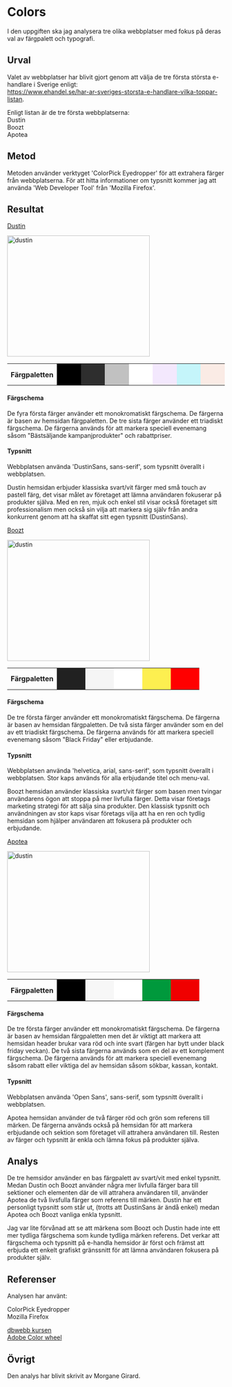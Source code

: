Colors
=======================

I den uppgiften ska jag analysera tre olika webbplatser med fokus på deras val av färgpalett och typografi.


Urval
-----------------------

Valet av webbplatser har blivit gjort genom att välja de tre första största e-handlare i Sverige enligt:<br>
https://www.ehandel.se/har-ar-sveriges-storsta-e-handlare-vilka-toppar-listan.

Enligt listan är de tre första webbplatserna:<br>
Dustin<br>
Boozt<br>
Apotea<br>


Metod
-----------------------

Metoden använder verktyget 'ColorPick Eyedropper' för att extrahera färger från webbplatserna. För att hitta informationer om typsnitt kommer jag att använda 'Web Developer Tool' från 'Mozilla Firefox'.


Resultat
-----------------------

[Dustin](https://www.dustin.se/)

<div class='container-small'>

<img src='%assets_url%/img/colors/dustin.png' alt="dustin" width="330" height="280">

<table class='table-palette'>
<tr>
<th>Färgpaletten</th>
<td style="height: 50px; width: 50px; background-color: #000000">
<td style="height: 50px; width: 50px; background-color: #2E2E2E">
<td style="height: 50px; width: 50px; background-color: #C1C1C1">
<td style="height: 50px; width: 50px; background-color: #FFFFFF">
<td style="height: 50px; width: 50px; background-color: #F3E8FD">
<td style="height: 50px; width: 50px; background-color: #C5F5FA">
<td style="height: 50px; width: 50px; background-color: #FAEBE5">
</tr>
</table>

</div>

#### Färgschema

<p>De fyra första färger använder ett monokromatiskt färgschema. De färgerna är basen av hemsidan färgpaletten. De tre sista färger använder ett triadiskt färgschema. De färgerna används för att markera speciell evenemang såsom "Bästsäljande kampanjprodukter" och rabattpriser.</p>

#### Typsnitt

<p>Webbplatsen använda 'DustinSans, sans-serif', som typsnitt överallt i webbplatsen.</p>


<p>Dustin hemsidan erbjuder klassiska svart/vit färger med små touch av pastell färg, det visar målet av företaget att lämna användaren fokuserar på produkter själva. Med en ren, mjuk och enkel stil visar också företaget sitt professionalism men också sin vilja att markera sig själv från andra konkurrent genom att ha skaffat sitt egen typsnitt (DustinSans).</p>


[Boozt](https://www.boozt.com/se/sv)

<div class='container-small'>

<img src='%assets_url%/img/colors/boozt.png' alt="dustin" width="330" height="280">

<table class='table-palette'>
<tr>
<th>Färgpaletten</th>
<td style="height: 50px; width: 50px; background-color: #212121">
<td style="height: 50px; width: 50px; background-color: #F5F5F5">
<td style="height: 50px; width: 50px; background-color: #FFFFFF">
<td style="height: 50px; width: 50px; background-color: #FDEF50">
<td style="height: 50px; width: 50px; background-color: #FF0000">
</tr>
</table>

</div>

#### Färgschema

<p>De tre första färger använder ett monokromatiskt färgschema. De färgerna är basen av hemsidan färgpaletten. De två sista färger använder som en del av ett triadiskt färgschema. De färgerna används för att markera speciell evenemang såsom "Black Friday" eller erbjudande.</p>


#### Typsnitt

<p>Webbplatsen använda 'helvetica, arial, sans-serif', som typsnitt överallt i webbplatsen. Stor kaps används för alla erbjudande titel och menu-val.</p>


<p>Boozt hemsidan använder klassiska svart/vit färger som basen men tvingar användarens ögon att stoppa på mer livfulla färger. Detta visar företags marketing strategi för att sälja sina produkter. Den klassisk typsnitt och användningen av stor kaps visar företags vilja att ha en ren och tydlig hemsidan som hjälper användaren att fokusera på produkter och erbjudande.</p>


[Apotea](https://www.apotea.se/)

<div class='container-small'>

<img src='%assets_url%/img/colors/apotea.png' alt="dustin" width="330" height="280">

<table class='table-palette'>
<tr>
<th>Färgpaletten</th>
<td style="height: 50px; width: 50px; background-color: #000000">
<td style="height: 50px; width: 50px; background-color: #F7F7F7">
<td style="height: 50px; width: 50px; background-color: #FFFFFF">
<td style="height: 50px; width: 50px; background-color: #00993C">
<td style="height: 50px; width: 50px; background-color: #F00000">
</tr>
</table>

</div>

#### Färgschema

<p>De tre första färger använder ett monokromatiskt färgschema. De färgerna är basen av hemsidan färgpaletten men det är viktigt att markera att hemsidan header brukar vara röd och inte svart (färgen har bytt under black friday veckan). De två sista färgerna används som en del av ett komplement färgschema. De färgerna används för att markera speciell evenemang såsom rabatt eller viktiga del av hemsidan såsom sökbar, kassan, kontakt.</p>

#### Typsnitt

<p>Webbplatsen använda 'Open Sans', sans-serif, som typsnitt överallt  i webbplatsen.</p>


<p>Apotea hemsidan använder de två färger röd och grön som referens till märken. De färgerna används också på hemsidan för att markera erbjudande och sektion som företaget vill attrahera användaren till. Resten av färger och typsnitt är enkla och lämna fokus på produkter själva.</p>


Analys
-----------------------

<p>De tre hemsidor använder en bas färgpalett av svart/vit med enkel typsnitt. Medan Dustin och Boozt använder några mer livfulla färger bara till sektioner och elementen där de vill attrahera användaren till, använder Apotea de två livsfulla färger som referens till märken.
Dustin har ett personligt typsnitt som står ut, (trotts att DustinSans är ändå enkel) medan Apotea och Boozt vanliga enkla typsnitt.</p>

<p>Jag var lite förvånad att se att märkena som Boozt och Dustin hade inte ett mer tydliga färgschema som kunde tydliga märken referens. Det verkar att färgschema och typsnitt på e-handla hemsidor är först och främst att erbjuda ett enkelt grafiskt gränssnitt för att lämna användaren fokusera på produkter själv.</p>


Referenser
-----------------------

<p>Analysen har använt:<br>

ColorPick Eyedropper<br>
Mozilla Firefox</p>

[dbwebb kursen](https://dbwebb.se/guide/design-med-html5-och-css3/farg)<br>
[Adobe Color wheel](https://color.adobe.com/create/color-wheel)


Övrigt
-----------------------

Den analys har blivit skrivit av Morgane Girard.
